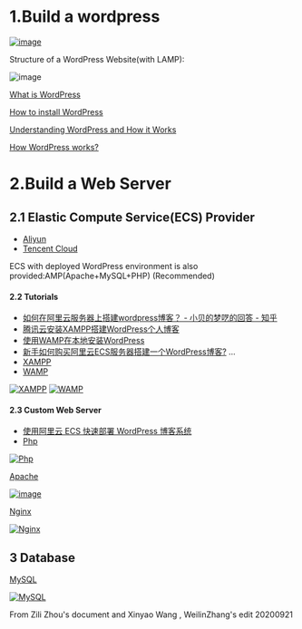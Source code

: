 # 1.Build a wordpress

[![image](https://s.w.org/style/images/wporg-logo.svg)](https://wordpress.org/)

Structure of a WordPress Website(with LAMP):

![image](<https://p1503182.files.wordpress.com/2015/07/web_architecture1.png>)

[What is WordPress](https://www.zhihu.com/question/20747854/answer/62948605)

[How to install WordPress](<https://wordpress.org/support/article/how-to-install-wordpress/>)

[Understanding WordPress and How it Works](https://themes.artbees.net/blog/how-wordpress-works/)

[How WordPress works?](https://p1503182.wordpress.com/2015/05/04/how-wordpress-works/)

# 2.Build a Web Server

## 2.1 Elastic Compute Service(ECS) Provider

* [Aliyun](<https://www.aliyun.com/>)
* [Tencent Cloud](<https://cloud.tencent.com/>)

ECS with deployed WordPress environment is also provided:AMP(Apache+MySQL+PHP) (Recommended)

#### 2.2 Tutorials

* [如何在阿里云服务器上搭建wordpress博客？ - 小贝的梦呓的回答 - 知乎](https://www.zhihu.com/question/36495153/answer/720849894)
* [腾讯云安装XAMPP搭建WordPress个人博客](<https://www.jianshu.com/p/c241f1020827>)
* [使用WAMP在本地安装WordPress](<https://zhuanlan.zhihu.com/p/113028299>)
* [新手如何购买阿里云ECS服务器搭建一个WordPress博客?](<http://www.thefox.cn/aliyun_wordpress.shtml>) ...
* [XAMPP](<https://www.apachefriends.org/zh_cn/index.html>)
* [WAMP](<https://www.wampserver.com/en/>)

[![XAMPP](<https://www.apachefriends.org/images/xampp-logo-ac950edf.svg>)](<https://www.apachefriends.org/zh_cn/index.html>)
[![WAMP](<https://www.wampserver.com/wp-content/themes/wampserver/img/logo.png>)](<https://www.wampserver.com/>)


#### 2.3 Custom Web Server

* [使用阿里云 ECS 快速部署 WordPress 博客系统](https://www.cnblogs.com/binyue/p/12160198.html)
* [Php](<https://www.php.net/>)

[![Php](<https://www.php.net/images/logos/php-logo.svg>)](<https://www.php.net/>)

[Apache](<http://www.apache.org/>)

[![image](<http://www.apache.org/img/ASF20thAnniversary.jpg>)](<http://www.apache.org/>)

[Nginx](<http://nginx.org/>)

[![Nginx](<http://nginx.org/nginx.png>)](<http://nginx.org/>)

## 3 Database

[MySQL](<https://www.mysql.com/>)

[![MySQL](<https://labs.mysql.com/common/logos/mysql-logo.svg?v2>)](<https://www.mysql.com/>)

From Zili Zhou's document  and  Xinyao Wang , WeilinZhang's edit 20200921